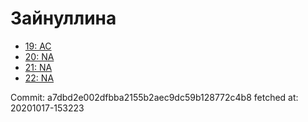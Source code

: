 # Зайнуллина
- [19: AC](19.md)
- [20: NA](20.md)
- [21: NA](21.md)
- [22: NA](22.md)

Commit: a7dbd2e002dfbba2155b2aec9dc59b128772c4b8
 fetched at: 20201017-153223
